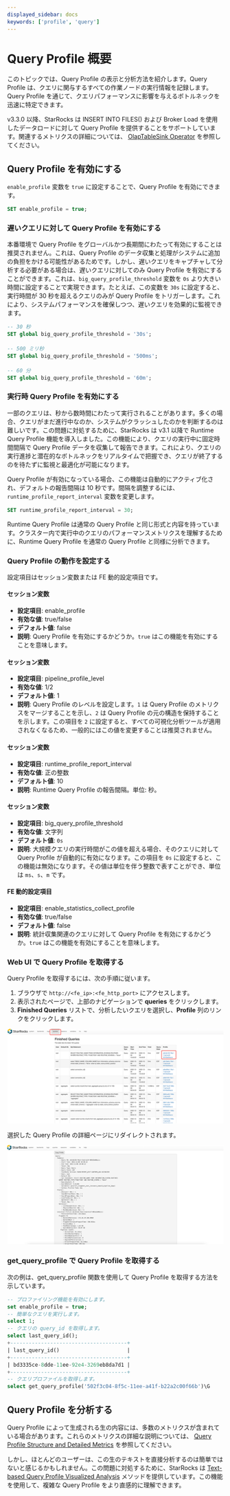 ```yaml
---
displayed_sidebar: docs
keywords: ['profile', 'query']
---
```


# Query Profile 概要

このトピックでは、Query Profile の表示と分析方法を紹介します。Query Profile は、クエリに関与するすべての作業ノードの実行情報を記録します。Query Profile を通じて、クエリパフォーマンスに影響を与えるボトルネックを迅速に特定できます。

v3.3.0 以降、StarRocks は INSERT INTO FILES() および Broker Load を使用したデータロードに対して Query Profile を提供することをサポートしています。関連するメトリクスの詳細については、 [OlapTableSink Operator](./query_profile_details.md#olaptablesink-operator) を参照してください。

## Query Profile を有効にする

`enable_profile` 変数を `true` に設定することで、Query Profile を有効にできます。

```SQL
SET enable_profile = true;
```

### 遅いクエリに対して Query Profile を有効にする

本番環境で Query Profile をグローバルかつ長期間にわたって有効にすることは推奨されません。これは、Query Profile のデータ収集と処理がシステムに追加の負担をかける可能性があるためです。しかし、遅いクエリをキャプチャして分析する必要がある場合は、遅いクエリに対してのみ Query Profile を有効にすることができます。これは、`big_query_profile_threshold` 変数を `0s` より大きい時間に設定することで実現できます。たとえば、この変数を `30s` に設定すると、実行時間が 30 秒を超えるクエリのみが Query Profile をトリガーします。これにより、システムパフォーマンスを確保しつつ、遅いクエリを効果的に監視できます。

```SQL
-- 30 秒
SET global big_query_profile_threshold = '30s';

-- 500 ミリ秒
SET global big_query_profile_threshold = '500ms';

-- 60 分
SET global big_query_profile_threshold = '60m';
```

### 実行時 Query Profile を有効にする

一部のクエリは、秒から数時間にわたって実行されることがあります。多くの場合、クエリがまだ進行中なのか、システムがクラッシュしたのかを判断するのは難しいです。この問題に対処するために、StarRocks は v3.1 以降で Runtime Query Profile 機能を導入しました。この機能により、クエリの実行中に固定時間間隔で Query Profile データを収集して報告できます。これにより、クエリの実行進捗と潜在的なボトルネックをリアルタイムで把握でき、クエリが終了するのを待たずに監視と最適化が可能になります。

Query Profile が有効になっている場合、この機能は自動的にアクティブ化され、デフォルトの報告間隔は 10 秒です。間隔を調整するには、`runtime_profile_report_interval` 変数を変更します。

```SQL
SET runtime_profile_report_interval = 30;
```

Runtime Query Profile は通常の Query Profile と同じ形式と内容を持っています。クラスター内で実行中のクエリのパフォーマンスメトリクスを理解するために、Runtime Query Profile を通常の Query Profile と同様に分析できます。

### Query Profile の動作を設定する

設定項目はセッション変数または FE 動的設定項目です。

#### セッション変数

- **設定項目**:  enable_profile 
- **有効な値**:  true/false 
- **デフォルト値**:  false 
- **説明**:  Query Profile を有効にするかどうか。`true` はこの機能を有効にすることを意味します。

#### セッション変数

- **設定項目**:  pipeline_profile_level 
- **有効な値**:  1/2 
- **デフォルト値**:  1 
- **説明**:  Query Profile のレベルを設定します。`1` は Query Profile のメトリクスをマージすることを示し、`2` は Query Profile の元の構造を保持することを示します。この項目を `2` に設定すると、すべての可視化分析ツールが適用されなくなるため、一般的にはこの値を変更することは推奨されません。

#### セッション変数

- **設定項目**:  runtime_profile_report_interval 
- **有効な値**:  正の整数 
- **デフォルト値**:  10 
- **説明**:  Runtime Query Profile の報告間隔。単位: 秒。

#### セッション変数

- **設定項目**:  big_query_profile_threshold 
- **有効な値**:  文字列 
- **デフォルト値**:  `0s` 
- **説明**:  大規模クエリの実行時間がこの値を超える場合、そのクエリに対して Query Profile が自動的に有効になります。この項目を `0s` に設定すると、この機能は無効になります。その値は単位を伴う整数で表すことができ、単位は `ms`、`s`、`m` です。

#### FE 動的設定項目

- **設定項目**:  enable_statistics_collect_profile 
- **有効な値**:  true/false 
- **デフォルト値**:  false 
- **説明**:  統計収集関連のクエリに対して Query Profile を有効にするかどうか。`true` はこの機能を有効にすることを意味します。

### Web UI で Query Profile を取得する

Query Profile を取得するには、次の手順に従います。

1. ブラウザで `http://<fe_ip>:<fe_http_port>` にアクセスします。
2. 表示されたページで、上部のナビゲーションで **queries** をクリックします。
3. **Finished Queries** リストで、分析したいクエリを選択し、**Profile** 列のリンクをクリックします。

![img](../_assets/profile-1.png)

選択した Query Profile の詳細ページにリダイレクトされます。

![img](../_assets/profile-2.png)

### get_query_profile で Query Profile を取得する

次の例は、get_query_profile 関数を使用して Query Profile を取得する方法を示しています。

```sql
-- プロファイリング機能を有効にします。
set enable_profile = true;
-- 簡単なクエリを実行します。
select 1;
-- クエリの query_id を取得します。
select last_query_id();
+--------------------------------------+
| last_query_id()                      |
+--------------------------------------+
| bd3335ce-8dde-11ee-92e4-3269eb8da7d1 |
+--------------------------------------+
-- クエリプロファイルを取得します。
select get_query_profile('502f3c04-8f5c-11ee-a41f-b22a2c00f66b')\G
```

## Query Profile を分析する

Query Profile によって生成される生の内容には、多数のメトリクスが含まれている場合があります。これらのメトリクスの詳細な説明については、 [Query Profile Structure and Detailed Metrics](./query_profile_details.md) を参照してください。

しかし、ほとんどのユーザーは、この生のテキストを直接分析するのは簡単ではないと感じるかもしれません。この問題に対処するために、StarRocks は [Text-based Query Profile Visualized Analysis](./query_profile_text_based_analysis.md) メソッドを提供しています。この機能を使用して、複雑な Query Profile をより直感的に理解できます。